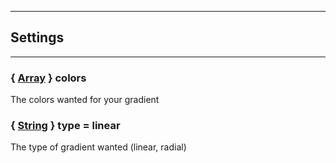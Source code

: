 
-----------------------------
## Settings
-----------------------------

### { <a class="link" href="https://developer.mozilla.org/fr/docs/Web/JavaScript/Reference/Objets_globaux/Array" target="_blank" title="Array">Array</a> } colors
The colors wanted for your gradient

### { <a class="link" href="https://developer.mozilla.org/fr/docs/Web/JavaScript/Reference/Objets_globaux/String" target="_blank" title="String">String</a> } type = linear
The type of gradient wanted (linear, radial)



